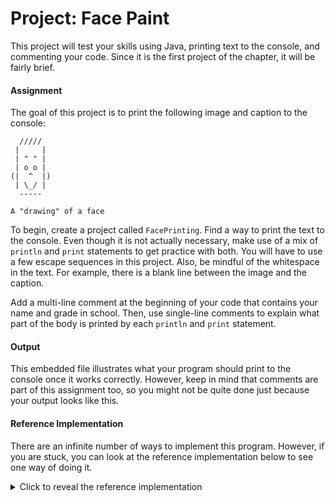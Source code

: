 # Project: Face Paint

This project will test your skills using Java, printing text to the console, and commenting your code. Since it is the first project of the chapter, it will be fairly brief.

#### Assignment

The goal of this project is to print the following image and caption to the console:

```
  /////
 |     |
 | " " |
 | o o |
(|  ^  |)
 | \_/ |
  -----

A "drawing" of a face
```

To begin, create a project called `FacePrinting`. Find a way to print the text to the console. Even though it is not actually necessary, make use of a mix of `println` and `print` statements to get practice with both. You will have to use a few escape sequences in this project. Also, be mindful of the whitespace in the text. For example, there is a blank line between the image and the caption.

Add a multi-line comment at the beginning of your code that contains your name and grade in school. Then, use single-line comments to explain what part of the body is printed by each `println` and `print` statement.

#### Output

This embedded file illustrates what your program should print to the console once it works correctly. However, keep in mind that comments are part of this assignment too, so you might not be quite done just because your output looks like this.

#### Reference Implementation

There are an infinite number of ways to implement this program. However, if you are stuck, you can look at the reference implementation below to see one way of doing it.

<details>

<summary>Click to reveal the reference implementation</summary>

```java
class Main {
  public static void main(String[] args) {
    /*
    Dominic Rutkowski
    12th Grade
    */

    // This statement prints the hair
    System.out.println("  /////");

    // This statement prints the forehead
    System.out.println(" |     |");

    // This statement prints the eyebrows and eyes
    System.out.print(" | \" \" |\n | o o |\n");

    // This statement prints the nose
    System.out.print("(|  ^  |)");

    // This statement prints the mouth
    System.out.println("\n | \\_/ |");

    // This statement prints the chin and a blank line
    System.out.println("  -----\n");

    // This statement prints the caption
    System.out.println("A \"drawing\" of a face");
  }
}
```

</details>
